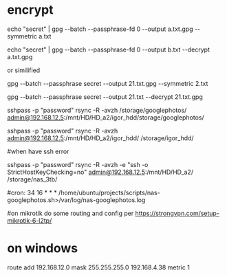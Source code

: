 # encrypt

echo "secret" | gpg --batch --passphrase-fd 0 --output a.txt.gpg --symmetric a.txt

echo "secret" | gpg --batch --passphrase-fd 0 --output b.txt --decrypt a.txt.gpg

or similified 

gpg --batch --passphrase secret --output 21.txt.gpg --symmetric 2.txt

gpg --batch --passphrase secret --output 21.txt --decrypt 21.txt.gpg

 
 sshpass -p "password" rsync -R -avzh /storage/googlephotos/ admin@192.168.12.5:/mnt/HD/HD_a2/igor_hdd/storage/googlephotos/


 sshpass -p "password" rsync -R -avzh  admin@192.168.12.5:/mnt/HD/HD_a2/igor_hdd/ /storage/igor_hdd/
 
 #when have ssh error

sshpass -p "password" rsync -R -avzh -e "ssh -o StrictHostKeyChecking=no"  admin@192.168.12.5:/mnt/HD/HD_a2/ /storage/nas_3tb/


#cron:
34      16      *       *       *       /home/ubuntu/projects/scripts/nas-googlephotos.sh>/var/log/nas-googlephotos.log


#on mikrotik do some routing and config per https://strongvpn.com/setup-mikrotik-6-l2tp/

# on windows

route add 192.168.12.0 mask 255.255.255.0 192.168.4.38 metric 1
